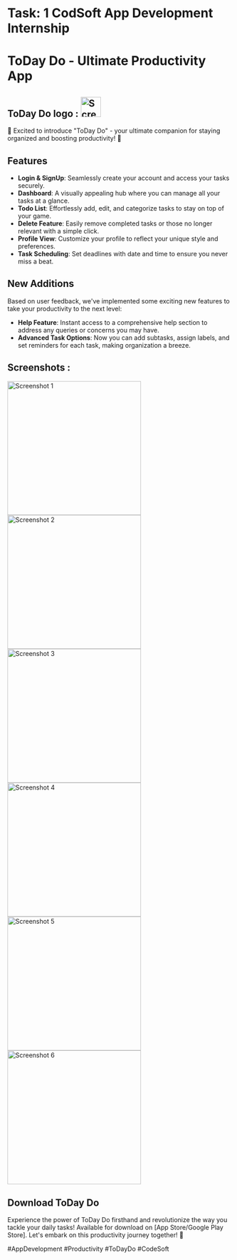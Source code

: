 # Task: 1 CodSoft App Development Internship

# ToDay Do - Ultimate Productivity App

## ToDay Do logo : <img src="https://github.com/harshit-kikani/CODSOFT/blob/main/Img/todo.png" width="45" alt="Screenshot 1">

📱 Excited to introduce "ToDay Do" - your ultimate companion for staying organized and boosting productivity! 🚀

## Features

- **Login & SignUp**: Seamlessly create your account and access your tasks securely.
- **Dashboard**: A visually appealing hub where you can manage all your tasks at a glance.
- **Todo List**: Effortlessly add, edit, and categorize tasks to stay on top of your game.
- **Delete Feature**: Easily remove completed tasks or those no longer relevant with a simple click.
- **Profile View**: Customize your profile to reflect your unique style and preferences.
- **Task Scheduling**: Set deadlines with date and time to ensure you never miss a beat.

## New Additions

Based on user feedback, we've implemented some exciting new features to take your productivity to the next level:

- **Help Feature**: Instant access to a comprehensive help section to address any queries or concerns you may have.
- **Advanced Task Options**: Now you can add subtasks, assign labels, and set reminders for each task, making organization a breeze.

## Screenshots :

<div align="">
  <img src="img/Main.jpg" width="300" alt="Screenshot 1">
  <img src="img/Login.jpg" width="300" alt="Screenshot 2">
  <img src="img/Sign-Up.jpg" width="300" alt="Screenshot 3">
  <img src="img/Dashboard.jpg" width="300" alt="Screenshot 4">
  <img src="img/Task-list.jpg" width="300" alt="Screenshot 5">
  <img src="img/Add-Task.jpg" width="300" alt="Screenshot 6">
</div>

## Download ToDay Do

Experience the power of ToDay Do firsthand and revolutionize the way you tackle your daily tasks! Available for download on [App Store/Google Play Store]. Let's embark on this productivity journey together! 💪

#AppDevelopment #Productivity #ToDayDo #CodeSoft
